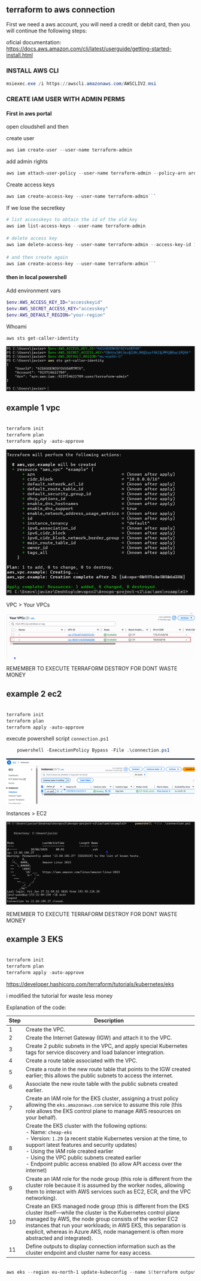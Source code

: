 ## terraform to aws connection

First we need a aws account, you will need a credit or debit card, then you will continue the following steps:

oficial documentation: https://docs.aws.amazon.com/cli/latest/userguide/getting-started-install.html

### INSTALL AWS CLI

```powershell
msiexec.exe /i https://awscli.amazonaws.com/AWSCLIV2.msi
```

### CREATE IAM USER WITH ADMIN PERMS

#### First in aws portal

open cloudshell and then

create user

```powershell
aws iam create-user --user-name terraform-admin
```

add admin rights

```powershell
aws iam attach-user-policy --user-name terraform-admin --policy-arn arn:aws:iam::aws:policy/AdministratorAccess
```

Create access keys

```powershell
aws iam create-access-key --user-name terraform-admin```
```

If we lose the secretkey

```powershell
# list accesskeys to obtain the id of the old key
aws iam list-access-keys --user-name terraform-admin

# delete access key
aws iam delete-access-key --user-name terraform-admin --access-key-id 12345

# and then create again
aws iam create-access-key --user-name terraform-admin```
```

#### then in local powershell

Add environment vars

```powershell
$env:AWS_ACCESS_KEY_ID="accesskeyid"
$env:AWS_SECRET_ACCESS_KEY="accesskey"
$env:AWS_DEFAULT_REGION="your-region" 
```

Whoami

```powershell
aws sts get-caller-identity
```

![](./aws-images/1.png)

## example 1 vpc

```powershell

terraform init
terraform plan
terraform apply -auto-approve

```

![](./aws-images/2.png)

VPC > Your VPCs

![](./aws-images/3.png)

REMEMBER TO EXECUTE TERRAFORM DESTROY FOR DONT WASTE MONEY

## example 2 ec2

```powershell

terraform init
terraform plan
terraform apply -auto-approve

```

execute powershell script `connection.ps1`

```powershell
    powershell -ExecutionPolicy Bypass -File .\connection.ps1
```

![](./aws-images/4.png)

Instances > EC2

![](./aws-images/5.png)

REMEMBER TO EXECUTE TERRAFORM DESTROY FOR DONT WASTE MONEY

## example 3 EKS 

```powershell

terraform init
terraform plan
terraform apply -auto-approve

```

https://developer.hashicorp.com/terraform/tutorials/kubernetes/eks

i modified the tutorial for waste less money

Explanation of the code:

| Step | Description                                                                                                                                                                                                                      |
|-------|----------------------------------------------------------------------------------------------------------------------------------------------------------------------------------------------------------------------------------|
| 1     | Create the VPC.                                                                                                                                                                                                                  |
| 2     | Create the Internet Gateway (IGW) and attach it to the VPC.                                                                                                                                                                      |
| 3     | Create 2 public subnets in the VPC, and apply special Kubernetes tags for service discovery and load balancer integration.                                                                                                       |
| 4     | Create a route table associated with the VPC.                                                                                                                                                                                   |
| 5     | Create a route in the new route table that points to the IGW created earlier; this allows the public subnets to access the internet.                                                                                            |
| 6     | Associate the new route table with the public subnets created earlier.                                                                                                                                                           |
| 7     | Create an IAM role for the EKS cluster, assigning a trust policy allowing the `eks.amazonaws.com` service to assume this role (this role allows the EKS control plane to manage AWS resources on your behalf).                    |
| 8     | Create the EKS cluster with the following options: <br> - Name: `cheap-eks` <br> - Version: `1.29` (a recent stable Kubernetes version at the time, to support latest features and security updates) <br> - Using the IAM role created earlier <br> - Using the VPC public subnets created earlier <br> - Endpoint public access enabled (to allow API access over the internet) |
| 9     | Create an IAM role for the node group (this role is different from the cluster role because it is assumed by the worker nodes, allowing them to interact with AWS services such as EC2, ECR, and the VPC networking).              |
| 10    | Create an EKS managed node group (this is different from the EKS cluster itself—while the cluster is the Kubernetes control plane managed by AWS, the node group consists of the worker EC2 instances that run your workloads; in AWS EKS, this separation is explicit, whereas in Azure AKS, node management is often more abstracted and integrated). |
| 11    | Define outputs to display connection information such as the cluster endpoint and cluster name for easy access.                                                                                                                 |

```powershell

aws eks --region eu-north-1 update-kubeconfig --name $(terraform output -raw cluster_name)

```






